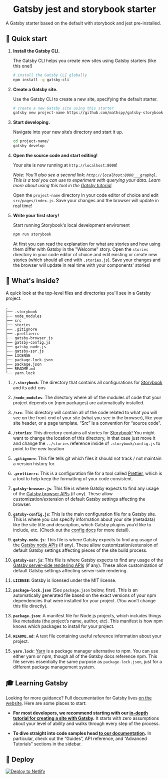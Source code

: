 <h1 align="center">
  Gatsby jest and storybook starter
</h1>

A Gatsby starter based on the default with storybook and jest pre-installed.

## 🚀 Quick start

1.  **Install the Gatsby CLI.**

    The Gatsby CLI helps you create new sites using Gatsby starters (like this one!)

    ```sh
    # install the Gatsby CLI globally
    npm install -g gatsby-cli
    ```

2.  **Create a Gatsby site.**

    Use the Gatsby CLI to create a new site, specifying the default starter.

    ```sh
    # create a new Gatsby site using this starter
    gatsby new project-name https://github.com/mathspy/gatsby-storybook-jest-stater
    ```

3.  **Start developing.**

    Navigate into your new site’s directory and start it up.

    ```sh
    cd project-name/
    gatsby develop
    ```

4.  **Open the source code and start editing!**

    Your site is now running at `http://localhost:8000`!

    *Note: You'll also see a second link: `http://localhost:8000___graphql`. This is a tool you can use to experiment with querying your data. Learn more about using this tool in the [Gatsby tutorial](https://next.gatsbyjs.org/tutorial/part-five/#introducing-graphiql).*

    Open the `project-name` directory in your code editor of choice and edit `src/pages/index.js`. Save your changes and the browser will update in real time!

5.  **Write your first story!**

    Start running Storybook's local development enviroment

    ```sh
    npm run storybook
    ```

    At first you can read the explanation for what are stories and how using them differ with Gatsby in the "Welcome" story. Open the `stories` directory in your code editor of choice and edit existing or create new stories (which should all end with `.stories.js`). Save your changes and the browser will update in real time with your components' stories!

## 🧐 What's inside?

A quick look at the top-level files and directories you'll see in a Gatsby project.

    .
    ├── .storybook
    ├── node_modules
    ├── src
    ├── stories
    ├── .gitignore
    ├── .prettierrc
    ├── gatsby-browser.js
    ├── gatsby-config.js
    ├── gatsby-node.js
    ├── gatsby-ssr.js
    ├── LICENSE
    ├── package-lock.json
    ├── package.json
    ├── README.md
    └── yarn.lock


  1.  **`/.storybook`**: The directory that contains all configurations for [Storybook](https://storybook.js.org) and its add-ons

  2.  **`/node_modules`**: The directory where all of the modules of code that your project depends on (npm packages) are automatically installed.

  3.  **`/src`**: This directory will contain all of the code related to what you will see on the front-end of your site (what you see in the browser), like your site header, or a page template. “Src” is a convention for “source code”.

  4.  **`/stories`**: This directory contains all stories for [Storybook](https://storybook.js.org)! You might want to change the location of this directory, in that case just move it and change the `../stories` reference inside of `.storybook/config.js` to point to the new location

  5.  **`.gitignore`**: This file tells git which files it should not track / not maintain a version history for.

  6.  **`.prettierrc`**: This is a configuration file for a tool called [Prettier](https://prettier.io/), which is a tool to help keep the formatting of your code consistent.

  7.  **`gatsby-browser.js`**: This file is where Gatsby expects to find any usage of the [Gatsby browser APIs](https://next.gatsbyjs.org/docs/browser-apis/) (if any). These allow customization/extension of default Gatsby settings affecting the browser.

  8.  **`gatsby-config.js`**: This is the main configuration file for a Gatsby site. This is where you can specify information about your site (metadata) like the site title and description, which Gatsby plugins you’d like to include, etc. (Check out the [config docs](https://next.gatsbyjs.org/docs/gatsby-config/) for more detail).

  9.  **`gatsby-node.js`**: This file is where Gatsby expects to find any usage of the [Gatsby node APIs](https://next.gatsbyjs.org/docs/node-apis/) (if any). These allow customization/extension of default Gatsby settings affecting pieces of the site build process.

  10.  **`gatsby-ssr.js`**: This file is where Gatsby expects to find any usage of the [Gatsby server-side rendering APIs](https://next.gatsbyjs.org/docs/ssr-apis/) (if any). These allow customization of default Gatsby settings affecting server-side rendering.

  11.  **`LICENSE`**: Gatsby is licensed under the MIT license.

  12.  **`package-lock.json`** (See `package.json` below, first). This is an automatically generated file based on the exact versions of your npm dependencies that were installed for your project. (You won’t change this file directly).

  13.  **`package.json`**: A manifest file for Node.js projects, which includes things like metadata (the project’s name, author, etc). This manifest is how npm knows which packages to install for your project.

  14.  **`README.md`**: A text file containing useful reference information about your project.

  15.  **`yarn.lock`**: [Yarn](https://yarnpkg.com/) is a package manager alternative to npm. You can use either yarn or npm, though all of the Gatsby docs reference npm.  This file serves essentially the same purpose as `package-lock.json`, just for a different package management system.

## 🎓 Learning Gatsby

Looking for more guidance? Full documentation for Gatsby lives [on the website](https://next.gatsbyjs.org/). Here are some places to start:

-   **For most developers, we recommend starting with our [in-depth tutorial for creating a site with Gatsby](https://next.gatsbyjs.org/tutorial/).** It starts with zero assumptions about your level of ability and walks through every step of the process.

-   **To dive straight into code samples head [to our documentation](https://next.gatsbyjs.org/docs/).** In particular, check out the “Guides”, API reference, and “Advanced Tutorials” sections in the sidebar.

## 💫 Deploy

[![Deploy to Netlify](https://www.netlify.com/img/deploy/button.svg)](https://app.netlify.com/start/deploy?repository=https://github.com/mathspy/gatsby-storybook-jest-stater)